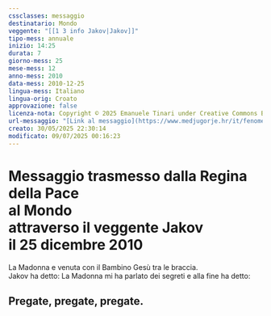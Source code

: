 ```yaml
---
cssclasses: messaggio
destinatario: Mondo
veggente: "[[1 3 info Jakov|Jakov]]"
tipo-mess: annuale
inizio: 14:25
durata: 7
giorno-mess: 25
mese-mess: 12
anno-mess: 2010
data-mess: 2010-12-25
lingua-mess: Italiano
lingua-orig: Croato
approvazione: false
licenza-nota: Copyright © 2025 Emanuele Tinari under Creative Commons BY-NC-SA 4.0 https://creativecommons.org/licenses/by-nc-sa/4.0/
url-messaggio: "[Link al messaggio](https://www.medjugorje.hr/it/fenomeno-di-medjugorje/apparizioni-annuali/)"
creato: 30/05/2025 22:30:14
modificato: 09/07/2025 00:16:23
---
```


# Messaggio trasmesso dalla Regina della Pace<br>al Mondo<br>attraverso il veggente Jakov<br>il 25 dicembre 2010

La Madonna e venuta con il Bambino Gesù tra le braccia.<br>Jakov ha detto: La Madonna mi ha parlato dei segreti e alla fine ha detto:
##  Pregate, pregate, pregate.

